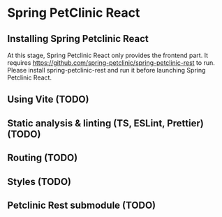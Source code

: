 # Spring PetClinic React

## Installing Spring Petclinic React
At this stage, Spring Petclinic React only provides the frontend part. 
It requires https://github.com/spring-petclinic/spring-petclinic-rest to run. 
Please install spring-petclinic-rest and run it before launching Spring Petclinic React.

## Using Vite (TODO)

## Static analysis & linting (TS, ESLint, Prettier) (TODO)

## Routing (TODO)

## Styles (TODO)

## Petclinic Rest submodule (TODO)
